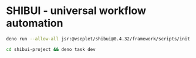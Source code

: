 # SHIBUI - universal workflow automation

```sh
deno run --allow-all jsr:@vseplet/shibui@0.4.32/framework/scripts/init
```

```sh
cd shibui-project && deno task dev
```
